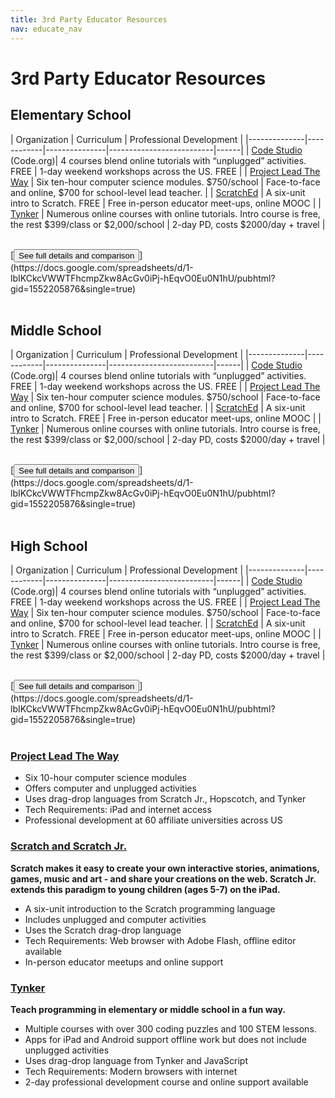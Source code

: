 ```yaml
---
title: 3rd Party Educator Resources
nav: educate_nav
---
```



# 3rd Party Educator Resources

## Elementary School

| Organization | Curriculum | Professional Development |
|--------------|------------|---------------|--------------------------|------|
| [Code Studio](/educate/k5)  (Code.org)| 4 courses blend online tutorials with “unplugged” activities. FREE | 1-day weekend workshops across the US. FREE |
| [Project Lead The Way](https://www.pltw.org/our-programs/pltw-launch) | Six ten-hour computer science modules. $750/school  | Face-to-face and online, $700 for school-level lead teacher. |
| [ScratchEd](http://scratched.gse.harvard.edu/guide) | A six-unit intro to Scratch. FREE | Free in-person educator meet-ups, online MOOC |
| [Tynker](https://www.tynker.com/school/lesson-plan) | Numerous online courses with online tutorials. Intro course is free, the rest $399/class or $2,000/school | 2-day PD, costs $2000/day + travel |

<br />
[<button>See full details and comparison</button>](https://docs.google.com/spreadsheets/d/1-lbIKCkcVWWTFhcmpZkw8AcGv0iPj-hEqvO0Eu0N1hU/pubhtml?gid=1552205876&single=true)

<br />
<br />

## Middle School

| Organization | Curriculum | Professional Development |
|--------------|------------|---------------|--------------------------|------|
| [Code Studio](/educate/k5)  (Code.org)| 4 courses blend online tutorials with “unplugged” activities. FREE | 1-day weekend workshops across the US. FREE |
| [Project Lead The Way](https://www.pltw.org/our-programs/pltw-launch) | Six ten-hour computer science modules. $750/school  | Face-to-face and online, $700 for school-level lead teacher. |
| [ScratchEd](http://scratched.gse.harvard.edu/guide) | A six-unit intro to Scratch. FREE | Free in-person educator meet-ups, online MOOC |
| [Tynker](https://www.tynker.com/school/lesson-plan) | Numerous online courses with online tutorials. Intro course is free, the rest $399/class or $2,000/school | 2-day PD, costs $2000/day + travel |

<br />
[<button>See full details and comparison</button>](https://docs.google.com/spreadsheets/d/1-lbIKCkcVWWTFhcmpZkw8AcGv0iPj-hEqvO0Eu0N1hU/pubhtml?gid=1552205876&single=true)

<br />
<br />

## High School

| Organization | Curriculum | Professional Development |
|--------------|------------|---------------|--------------------------|------|
| [Code Studio](/educate/k5)  (Code.org)| 4 courses blend online tutorials with “unplugged” activities. FREE | 1-day weekend workshops across the US. FREE |
| [Project Lead The Way](https://www.pltw.org/our-programs/pltw-launch) | Six ten-hour computer science modules. $750/school  | Face-to-face and online, $700 for school-level lead teacher. |
| [ScratchEd](http://scratched.gse.harvard.edu/guide) | A six-unit intro to Scratch. FREE | Free in-person educator meet-ups, online MOOC |
| [Tynker](https://www.tynker.com/school/lesson-plan) | Numerous online courses with online tutorials. Intro course is free, the rest $399/class or $2,000/school | 2-day PD, costs $2000/day + travel |

<br />
[<button>See full details and comparison</button>](https://docs.google.com/spreadsheets/d/1-lbIKCkcVWWTFhcmpZkw8AcGv0iPj-hEqvO0Eu0N1hU/pubhtml?gid=1552205876&single=true)

<br />
<br />

### [Project Lead The Way](https://www.pltw.org/our-grpgrams/pltw-launch)

- Six 10-hour computer science modules
- Offers computer and unplugged activities
- Uses drag-drop languages from Scratch Jr., Hopscotch, and Tynker
- Tech Requirements: iPad and internet access
- Professional development at 60 affiliate universities across US 


### [Scratch and Scratch Jr.](http://scratched.gse.harvard.edu/guide) 
**Scratch makes it easy to create your own interactive stories, animations, games, music and art - and share your creations on the web. Scratch Jr. extends this paradigm to young children (ages 5-7) on the iPad.**

- A six-unit introduction to the Scratch programming language
- Includes unplugged and computer activities
- Uses the Scratch drag-drop language 
- Tech Requirements: Web browser with Adobe Flash, offline editor available
- In-person educator meetups and online support 

### [Tynker](https://www.tynker.com/school/lesson-plan)
**Teach programming in elementary or middle school in a fun way.**

- Multiple courses with over 300 coding puzzles and 100 STEM lessons.
- Apps for iPad and Android support offline work but does not include unplugged activities
- Uses drag-drop language from Tynker and JavaScript
- Tech Requirements: Modern browsers with internet
- 2-day professional development course and online support available 